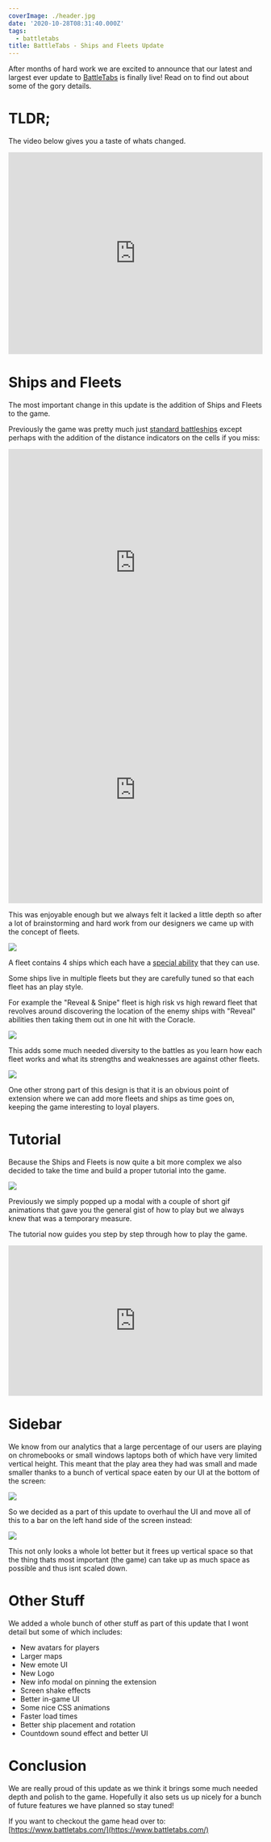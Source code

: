 ```yaml
---
coverImage: ./header.jpg
date: '2020-10-28T08:31:40.000Z'
tags:
  - battletabs
title: BattleTabs - Ships and Fleets Update
---
```


After months of hard work we are excited to announce that our latest and largest ever update to [BattleTabs](https://www.battletabs.com/) is finally live! Read on to find out about some of the gory details.

<!-- more -->

# TLDR;

The video below gives you a taste of whats changed.

<iframe width="100%" height="400" src="https://www.youtube.com/embed/JNCD3PhP08w" frameborder="0" allow="accelerometer; autoplay; clipboard-write; encrypted-media; gyroscope; picture-in-picture" allowfullscreen></iframe>

# Ships and Fleets

The most important change in this update is the addition of Ships and Fleets to the game.

Previously the game was pretty much just [standard battleships](<https://en.wikipedia.org/wiki/Battleship_(game)>) except perhaps with the addition of the distance indicators on the cells if you miss:

<iframe src='https://gfycat.com/ifr/DesertedHonoredFluke?hd=1' frameborder='0' scrolling='no' width='100%' height='450px'  allowfullscreen></iframe>

<iframe src='https://gfycat.com/ifr/BlackandwhiteLoathsomeDairycow?hd=1' frameborder='0' scrolling='no' height='450px' width='100%'   allowfullscreen></iframe>

This was enjoyable enough but we always felt it lacked a little depth so after a lot of brainstorming and hard work from our designers we came up with the concept of fleets.

[![](./select-a-fleet.png)](./select-a-fleet.png)

A fleet contains 4 ships which each have a [special ability](https://www.battletabs.com/how-to-play-battletabs-v2/) that they can use.

Some ships live in multiple fleets but they are carefully tuned so that each fleet has an play style.

For example the "Reveal & Snipe" fleet is high risk vs high reward fleet that revolves around discovering the location of the enemy ships with "Reveal" abilities then taking them out in one hit with the Coracle.

[![](./reveal-and-snipe.png)](./reveal-and-snipe.png)

This adds some much needed diversity to the battles as you learn how each fleet works and what its strengths and weaknesses are against other fleets.

[![](./example-battle.png)](./example-battle.png)

One other strong part of this design is that it is an obvious point of extension where we can add more fleets and ships as time goes on, keeping the game interesting to loyal players.

# Tutorial

Because the Ships and Fleets is now quite a bit more complex we also decided to take the time and build a proper tutorial into the game.

[![](./tutorial.png)](./tutorial.png)

Previously we simply popped up a modal with a couple of short gif animations that gave you the general gist of how to play but we always knew that was a temporary measure.

The tutorial now guides you step by step through how to play the game.

<div style='position:relative; padding-bottom:calc(50.42% + 44px)'><iframe src='https://gfycat.com/ifr/ValuableIncomparableAfricangoldencat' frameborder='0' scrolling='no' width='100%' height='100%' style='position:absolute;top:0;left:0;' allowfullscreen></iframe></div>

# Sidebar

We know from our analytics that a large percentage of our users are playing on chromebooks or small windows laptops both of which have very limited vertical height. This meant that the play area they had was small and made smaller thanks to a bunch of vertical space eaten by our UI at the bottom of the screen:

[![](./old-sidebar.png)](./old-sidebar.png)

So we decided as a part of this update to overhaul the UI and move all of this to a bar on the left hand side of the screen instead:

[![](./new-sidebar.png)](./new-sidebar.png)

This not only looks a whole lot better but it frees up vertical space so that the thing thats most important (the game) can take up as much space as possible and thus isnt scaled down.

# Other Stuff

We added a whole bunch of other stuff as part of this update that I wont detail but some of which includes:

- New avatars for players
- Larger maps
- New emote UI
- New Logo
- New info modal on pinning the extension
- Screen shake effects
- Better in-game UI
- Some nice CSS animations
- Faster load times
- Better ship placement and rotation
- Countdown sound effect and better UI

# Conclusion

We are really proud of this update as we think it brings some much needed depth and polish to the game. Hopefully it also sets us up nicely for a bunch of future features we have planned so stay tuned!

If you want to checkout the game head over to: [https://www.battletabs.com/](https://www.battletabs.com/)
